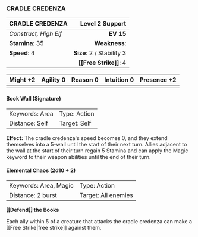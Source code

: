### CRADLE CREDENZA

| CRADLE CREDENZA       |       **Level 2 Support** |
| :-------------------- | ------------------------: |
| *Construct, High Elf* |                 **EV 15** |
| **Stamina**: 35       |             **Weakness**: |
| **Speed**: 4          | **Size**: 2 / Stability 3 |
|                       |    **[[Free Strike]]**: 4 |

| **Might** +2 | **Agility** 0 | **Reason** 0 | **Intuition** 0 | **Presence** +2 |
| ------------ | ------------- | ------------ | --------------- | --------------- |
|              |               |              |                 |                 |

#### Book Wall (Signature)

|                |              |
| :------------- | :----------- |
| Keywords: Area | Type: Action |
| Distance: Self | Target: Self |

**Effect:** The cradle credenza's speed becomes 0, and they extend themselves into a 5-wall until the start of their next turn. Allies adjacent to the wall at the start of their turn regain 5 Stamina and can apply the Magic keyword to their weapon abilities until the end of their turn.

#### Elemental Chaos (2d10 + 2)

|                       |                     |
| :-------------------- | :------------------ |
| Keywords: Area, Magic | Type: Action        |
| Distance: 2 burst     | Target: All enemies |

**[[Defend]] the Books**

Each ally within 5 of a creature that attacks the cradle credenza can make a [[Free Strike|free strike]] against them.
